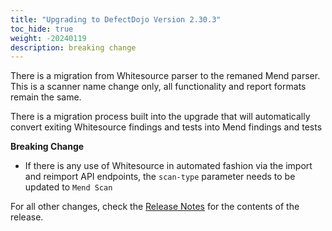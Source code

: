 ```yaml
---
title: "Upgrading to DefectDojo Version 2.30.3"
toc_hide: true
weight: -20240119
description: breaking change
---
```

There is a migration from Whitesource parser to the remaned Mend parser. This is a scanner name change only, all functionality and report formats remain the same.

There is a migration process built into the upgrade that will automatically convert exiting Whitesource findings and tests into Mend findings and tests

**Breaking Change**

 - If there is any use of  Whitesource in automated fashion via the import and reimport API endpoints, the `scan-type` parameter needs to be updated to `Mend Scan`


For all other changes, check the [Release Notes](https://github.com/DefectDojo/django-DefectDojo/releases/tag/2.30.3) for the contents of the release.
